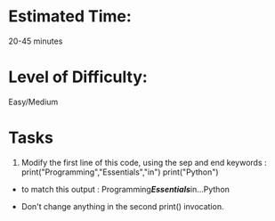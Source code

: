 # Estimated Time:
20-45 minutes

# Level of Difficulty:
Easy/Medium

# Tasks
1. Modify the first line of this code, using the sep and end keywords :
print("Programming","Essentials","in")
print("Python")
* to match this output :
Programming***Essentials***in...Python

* Don't change anything in the second print() invocation.


